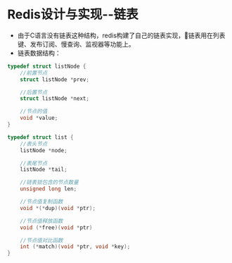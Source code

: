 # Redis设计与实现--链表

* 由于C语言没有链表这种结构，redis构建了自己的链表实现，链表用在列表键、发布订阅、慢查询、监视器等功能上。
*  链表数据结构：

```c
typedef struct listNode {
    //前置节点
    struct listNode *prev;

    //后置节点
    struct listNode *next;

    //节点的值
    void *value;
}

typedef struct list {
    //表头节点
    listNode *node;

    //表尾节点
    listNode *tail;

    //链表锁包含的节点数量
    unsigned long len;

    //节点值复制函数
    void *(*dup)(void *ptr);

    //节点值释放函数
    void (*free)(void *ptr)

    //节点值对比函数
    int (*match)(void *ptr, void *key);
}
```
